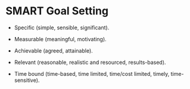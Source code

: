 # SMART Goal Setting

 - Specific (simple, sensible, significant).

 - Measurable (meaningful, motivating).

 - Achievable (agreed, attainable).

 - Relevant (reasonable, realistic and resourced, results-based).

 - Time bound (time-based, time limited, time/cost limited, timely, time-sensitive).
